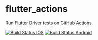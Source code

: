 # flutter_actions

Run Flutter Driver tests on GitHub Actions.

[![Build Status IOS](https://github.com/tpNerd/flutter_actions/workflows/drive%20ios%20development/badge.svg?branch=master)](https://github.com/tpnerd/flutter_actions/actions?query=workflow%3A"drive+ios+development"+branch%3Amaster)
[![Build Status Android](https://github.com/tpNerd/flutter_actions/workflows/drive%20android%20development/badge.svg?branch=master)](https://github.com/tpnerd/flutter_actions/actions?query=workflow%3A"drive+android+development"+branch%3Amaster)
